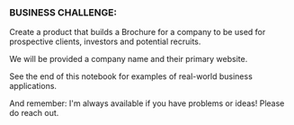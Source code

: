 
### BUSINESS CHALLENGE:

Create a product that builds a Brochure for a company to be used for prospective clients, investors and potential recruits.

We will be provided a company name and their primary website.

See the end of this notebook for examples of real-world business applications.

And remember: I'm always available if you have problems or ideas! Please do reach out.